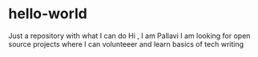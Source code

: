 # hello-world
Just a repository with what I can do
Hi , I am Pallavi 
I am looking for open source projects where I can volunteeer and learn basics of tech writing
